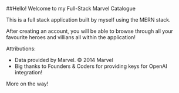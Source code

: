 ##Hello! Welcome to my Full-Stack Marvel Catalogue

This is a full stack application built by myself using the MERN stack.

After creating an account, you will be able to browse through all your favourite heroes and villians all within the application!

Attributions:
- Data provided by Marvel. © 2014 Marvel
- Big thanks to Founders & Coders for providing keys for OpenAI integration!

More on the way!
